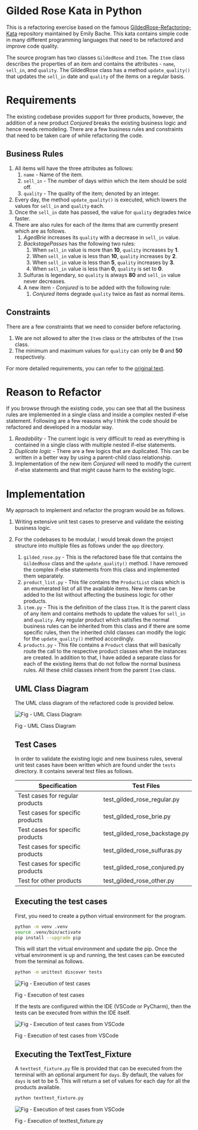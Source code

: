 # Gilded Rose Kata in Python

This is a refactoring exercise based on the famous [GildedRose-Refactoring-Kata](https://github.com/emilybache/GildedRose-Refactoring-Kata) repository maintained by Emily Bache. This kata contains simple code in many different programming languages that need to be refactored and improve code quality. 

The source program has two classes `GildedRose` and `Item`. The `Item` class describes the properties of an item and contains the attributes - `name`, `sell_in`, and `quality`. The GildedRose class has a method `update_quality()` that updates the `sell_in` date and `quality` of the items on a regular basis. 

# Requirements

The existing codebase provides support for three products, however, the addition of a new product *Conjured* breaks the existing business logic and hence needs remodeling. There are a few business rules and constraints that need to be taken care of while refactoring the code.

## Business Rules

1. All items will have the three attributes as follows:
    1. `name` - Name of the item.
    2. `sell_in` - The number of days within which the item should be sold off.
    3. `quality` - The quality of the item; denoted by an integer.
2. Every day, the method `update_quality()` is executed, which lowers the values for `sell_in` and `quality` each.
3. Once the `sell_in` date has passed, the value for `quality` degrades twice faster.
4. There are also rules for each of the items that are currently present which are as follows.
    1. *AgedBrie* increases its `quality` with a decrease in `sell_in` value.
    2. *BackstagePasses* has the following two rules:
        1. When `sell_in` value is more than **10**, `quality` increases by **1**.
        2. When `sell_in` value is less than **10**, `quality` increases by **2**.
        3. When `sell_in` value is less than **5**, `quality` increases by **3**.
        4. When `sell_in` value is less than **0**, `quality` is set to **0**.
    3. Sulfuras is legendary, so `quality` is always **80** and `sell_in` value never decreases.
    4. A new item - *Conjured* is to be added with the following rule:
        1. *Conjured* items degrade `quality` twice as fast as normal items.

## Constraints

There are a few constraints that we need to consider before refactoring.

1. We are not allowed to alter the `Item` class or the attributes of the `Item` class.
2. The minimum and maximum values for `quality` can only be **0** and **50** respectively.

For more detailed requirements, you can refer to the [original text](https://github.com/emilybache/GildedRose-Refactoring-Kata/blob/main/GildedRoseRequirements.txt).

# Reason to Refactor

If you browse through the existing code, you can see that all the business rules are implemented in a single class and inside a complex nested if-else statement. Following are a few reasons why I think the code should be refactored and developed in a modular way.

1. *Readability* - The current logic is very difficult to read as everything is contained in a single class with multiple nested if-else statements.
2. *Duplicate logic* - There are a few logics that are duplicated. This can be written in a better way by using a parent-child class relationship.
3. Implementation of the new item *Conjured* will need to modify the current if-else statements and that might cause harm to the existing logic.

# Implementation

My approach to implement and refactor the program would be as follows.

1. Writing extensive unit test cases to preserve and validate the existing business logic.
2. For the codebases to be modular, I would break down the project structure into multiple files as follows under the `app` directory.
    1. `gilded_rose.py` - This is the refactored base file that contains the `GildedRose` class and the `update_quality()` method. I have removed the complex if-else statements from this class and implemented them separately.
    2. `product_list.py` - This file contains the `ProductList` class which is an enumerated list of all the available items. New items can be added to the list without affecting the business logic for other products.
    3. `item.py` - This is the definition of the class `Item`. It is the parent class of any item and contains methods to update the values for `sell_in` and `quality`. Any regular product which satisfies the normal business rules can be inherited from this class and if there are some specific rules, then the inherited child classes can modify the logic for the `update_quality()` method accordingly.
    4. `products.py` - This file contains a `Product` class that will basically route the call to the respective product classes when the instances are created. In addition to that, I have added a separate class for each of the existing items that do not follow the normal business rules. All these child classes inherit from the parent `Item` class.
    
    ## UML Class Diagram
    
    The UML class diagram of the refactored code is provided below.
    
    ![Fig - UML Class Diagram](assets/gilded_rose.png)
    
    Fig - UML Class Diagram
    
    ## Test Cases
    
    In order to validate the existing logic and new business rules, several unit test cases have been written which are found under the `tests` directory. It contains several test files as follows.
    
    | Specification | Test Files |
    | --- | --- |
    | Test cases for regular products | test_gilded_rose_regular.py |
    | Test cases for specific products | test_gilded_rose_brie.py
    | Test cases for specific products | test_gilded_rose_backstage.py
    | Test cases for specific products | test_gilded_rose_sulfuras.py
    | Test cases for specific products | test_gilded_rose_conjured.py |
    | Test for other products | test_gilded_rose_other.py |
    
    ## Executing the test cases
    
    First, you need to create a python virtual environment for the program.
    
    ```bash
    python -m venv .venv
    source .venv/bin/activate
    pip install --upgrade pip
    ```
    
    This will start the virtual environment and update the pip. Once the virtual environment is up and running, the test cases can be executed from the terminal as follows.
    
    ```bash
    python -m unittest discover tests
    ```
    
    ![Fig - Execution of test cases](assets/tests_terminal.png)
    
    Fig - Execution of test cases
    
    If the tests are configured within the IDE (VSCode or PyCharm), then the tests can be executed from within the IDE itself.
    
    ![Fig - Execution of test cases from VSCode](assets/tests_vscode.png)
    
    Fig - Execution of test cases from VSCode

    ## Executing the TextTest_Fixture

    A `texttest_fixture.py` file is provided that can be executed from the terminal with an optional argument for `days`. By default, the values for `days` is set to be 5. This will return a set of values for each day for all the products available.
    
    ```bash
    python texttest_fixture.py
    ```

    ![Fig - Execution of test cases from VSCode](assets/texttest_fixture.png)

    Fig - Execution of texttest_fixture.py